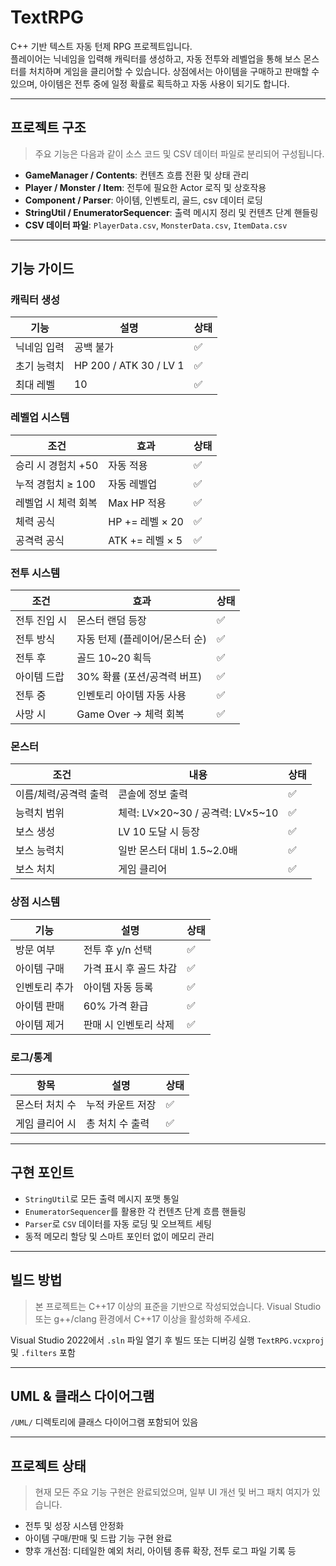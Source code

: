 # TextRPG

C++ 기반 텍스트 자동 턴제 RPG 프로젝트입니다.  
플레이어는 닉네임을 입력해 캐릭터를 생성하고, 자동 전투와 레벨업을 통해 보스 몬스터를 처치하며 게임을 클리어할 수 있습니다.
상점에서는 아이템을 구매하고 판매할 수 있으며, 아이템은 전투 중에 일정 확률로 획득하고 자동 사용이 되기도 합니다.

---

## 프로젝트 구조

> 주요 기능은 다음과 같이 소스 코드 및 CSV 데이터 파일로 분리되어 구성됩니다.


- **GameManager / Contents**: 컨텐츠 흐름 전환 및 상태 관리  
- **Player / Monster / Item**: 전투에 필요한 Actor 로직 및 상호작용  
- **Component / Parser**: 아이템, 인벤토리, 골드, csv 데이터 로딩  
- **StringUtil / EnumeratorSequencer**: 출력 메시지 정리 및 컨텐츠 단계 핸들링  
- **CSV 데이터 파일**: `PlayerData.csv`, `MonsterData.csv`, `ItemData.csv`

---

## 기능 가이드

### 캐릭터 생성
| 기능 | 설명 | 상태 |
|------|------|------|
| 닉네임 입력 | 공백 불가 | ✅ |
| 초기 능력치 | HP 200 / ATK 30 / LV 1 | ✅ |
| 최대 레벨 | 10 | ✅ |

### 레벨업 시스템
| 조건 | 효과 | 상태 |
|------|------|------|
| 승리 시 경험치 +50 | 자동 적용 | ✅ |
| 누적 경험치 ≥ 100 | 자동 레벨업 | ✅ |
| 레벨업 시 체력 회복 | Max HP 적용 | ✅ |
| 체력 공식 | HP += 레벨 × 20 | ✅ |
| 공격력 공식 | ATK += 레벨 × 5 | ✅ |

### 전투 시스템
| 조건 | 효과 | 상태 |
|------|------|------|
| 전투 진입 시 | 몬스터 랜덤 등장 | ✅ |
| 전투 방식 | 자동 턴제 (플레이어/몬스터 순) | ✅ |
| 전투 후 | 골드 10~20 획득 | ✅ |
| 아이템 드랍 | 30% 확률 (포션/공격력 버프) | ✅ |
| 전투 중 | 인벤토리 아이템 자동 사용 | ✅ |
| 사망 시 | Game Over → 체력 회복 | ✅ |

### 몬스터
| 조건 | 내용 | 상태 |
|------|------|------|
| 이름/체력/공격력 출력 | 콘솔에 정보 출력 | ✅ |
| 능력치 범위 | 체력: LV×20~30 / 공격력: LV×5~10 | ✅ |
| 보스 생성 | LV 10 도달 시 등장 | ✅ |
| 보스 능력치 | 일반 몬스터 대비 1.5~2.0배 | ✅ |
| 보스 처치 | 게임 클리어 | ✅ |

### 상점 시스템
| 기능 | 설명 | 상태 |
|------|------|------|
| 방문 여부 | 전투 후 y/n 선택 | ✅ |
| 아이템 구매 | 가격 표시 후 골드 차감 | ✅ |
| 인벤토리 추가 | 아이템 자동 등록 | ✅ |
| 아이템 판매 | 60% 가격 환급 | ✅ |
| 아이템 제거 | 판매 시 인벤토리 삭제 | ✅ |

### 로그/통계
| 항목 | 설명 | 상태 |
|------|------|------|
| 몬스터 처치 수 | 누적 카운트 저장 | ✅ |
| 게임 클리어 시 | 총 처치 수 출력 | ✅ |

---

## 구현 포인트

- `StringUtil`로 모든 출력 메시지 포맷 통일
- `EnumeratorSequencer`를 활용한 각 컨텐츠 단계 흐름 핸들링
- `Parser`로 `CSV` 데이터를 자동 로딩 및 오브젝트 세팅
- 동적 메모리 할당 및 스마트 포인터 없이 메모리 관리

---

## 빌드 방법

> 본 프로젝트는 C++17 이상의 표준을 기반으로 작성되었습니다.  Visual Studio 또는 g++/clang 환경에서 C++17 이상을 활성화해 주세요.

Visual Studio 2022에서 `.sln` 파일 열기 후 빌드 또는 디버깅 실행 
`TextRPG.vcxproj` 및 `.filters` 포함

---

## UML & 클래스 다이어그램

`/UML/` 디렉토리에 클래스 다이어그램 포함되어 있음

---

## 프로젝트 상태

> 현재 모든 주요 기능 구현은 완료되었으며, 일부 UI 개선 및 버그 패치 여지가 있습니다.

- 전투 및 성장 시스템 안정화
- 아이템 구매/판매 및 드랍 기능 구현 완료
- 향후 개선점: 디테일한 예외 처리, 아이템 종류 확장, 전투 로그 파일 기록 등

